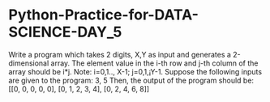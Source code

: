 # Python-Practice-for-DATA-SCIENCE-DAY_5

Write a program which takes 2 digits, X,Y as input and generates a 2-dimensional array. The element value in the i-th row and j-th column of the array should be i*j. 
Note: i=0,1.., X-1; j=0,1,¡Y-1. 
Suppose the following inputs are given to the program: 3, 5 
Then, the output of the program should be: [[0, 0, 0, 0, 0], [0, 1, 2, 3, 4], [0, 2, 4, 6, 8]]
